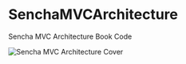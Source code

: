 SenchaMVCArchitecture
=====================

Sencha MVC Architecture Book Code

![Sencha MVC Architecture Cover](http://dgdsbygo8mp3h.cloudfront.net/sites/default/files/imagecache/productview_larger/8888OS_cov.jpg)
